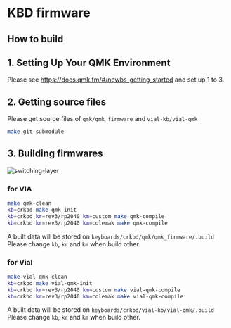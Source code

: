 # KBD firmware

## How to build

## 1. Setting Up Your QMK Environment

Please see https://docs.qmk.fm/#/newbs_getting_started and set up 1 to 3.

## 2. Getting source files

Please get source files of `qmk/qmk_firmware` and `vial-kb/vial-qmk`
```sh
make git-submodule
```

## 3. Building firmwares
![switching-layer](https://github.com/user-attachments/assets/9bef5219-92a9-4c2c-80a0-f7b7d186ebd1)

### for VIA

```sh
make qmk-clean
kb=crkbd make qmk-init
kb=crkbd kr=rev3/rp2040 km=custom make qmk-compile
kb=crkbd kr=rev3/rp2040 km=colemak make qmk-compile
```
A built data will be stored on `keyboards/crkbd/qmk/qmk_firmware/.build`\
Please change `kb`, `kr` and `km` when build other.

### for Vial
```sh
make vial-qmk-clean
kb=crkbd make vial-qmk-init
kb=crkbd kr=rev3/rp2040 km=custom make vial-qmk-compile
kb=crkbd kr=rev3/rp2040 km=colemak make vial-qmk-compile
```
A built data will be stored on `keyboards/crkbd/vial-kb/vial-qmk/.build`\
Please change `kb`, `kr` and `km` when build other.
